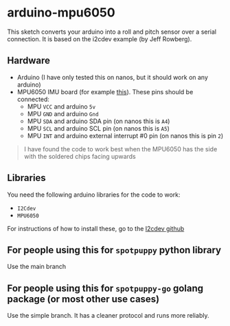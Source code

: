 # arduino-mpu6050
This sketch converts your arduino into a roll and pitch sensor over a serial connection. It is based on the i2cdev example (by Jeff Rowberg).
## Hardware
* Arduino (I have only tested this on nanos, but it should work on any arduino)
* MPU6050 IMU board (for example [this](https://store.flytron.com/products/mpu6050-6dof-imu-module?variant=32071515930755&currency=GBP&utm_medium=product_sync&utm_source=google&utm_content=sag_organic&utm_campaign=sag_organic&utm_campaign=gs-2020-09-07&utm_source=google&utm_medium=smart_campaign)). These pins should be connected:
  * MPU `VCC` and arduino `5v`
  * MPU `GND` and arduino `Gnd`
  * MPU `SDA` and arduino SDA pin (on nanos this is `A4`)
  * MPU `SCL` and arduino SCL pin (on nanos this is `A5`)
  * MPU `INT` and arduino external interrupt #0 pin (on nanos this is pin `2`)
> I have found the code to work best when the MPU6050 has the side with the soldered chips facing upwards
## Libraries
You need the following arduino libraries for the code to work:
* `I2Cdev`
* `MPU6050`

For instructions of how to install these, go to the [I2cdev github](https://github.com/jrowberg/i2cdevlib)
## For people using this for `spotpuppy` python library
Use the main branch
## For people using this for `spotpuppy-go` golang package (or most other use cases)
Use the simple branch. It has a cleaner protocol and runs more reliably.
